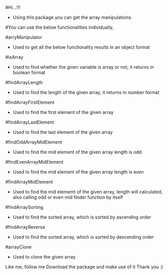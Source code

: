 #Hi...!!!

- Using this package you can get the array manipulations.

#You can use the below functionalities individually,

#arryManipulator

- Used to get all the below functionality results in an object format

#isArray

- Used to find whether the given variable is array or not, it returns in boolean format

#findArrayLength

- Used to find the length of the given array, it returns in number format

#findArrayFirstElement

- Used to find the first element of the given array

#findArrayLastElement

- Used to find the last element of the given array

#findOddArrayMidElement

- Used to find the mid element of the given array length is odd

#findEvenArrayMidElement

- Used to find the mid element of the given array length is even

#findArrayMidElement

- Used to find the mid elememt of the given array, length will calculated, also calling odd or even mid finder
  function by itself

#findArraySorting

- Used to find the sorted array, which is sorted by ascending order

#findArrayReverse

- Used to find the sorted array, which is sorted by descending order

#arrayClone

- Used to clone the given array

Like me, follow me
Download the package and make use of it
Thank you :)
